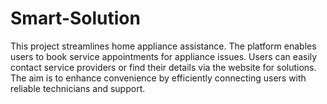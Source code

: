 # Smart-Solution
This project streamlines home appliance assistance. The platform enables users to book service appointments for appliance issues. Users can easily contact service providers or find their details via the website for solutions. The aim is to enhance convenience by efficiently connecting users with reliable technicians and support.
